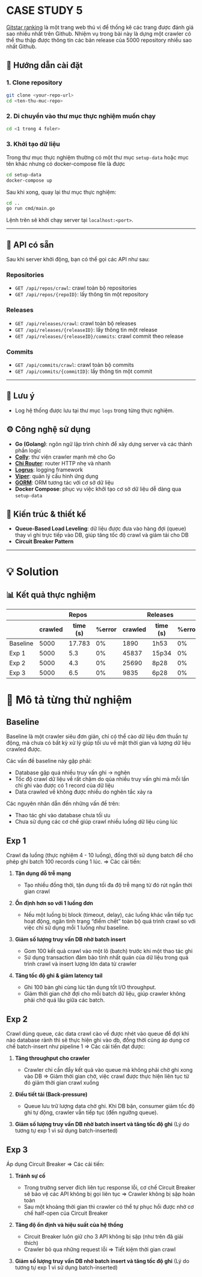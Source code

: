 # CASE STUDY 5

[Gitstar ranking](https://gitstar-ranking.com/repositories) là một trang web thú vị để thống kê các trang được đánh giá sao nhiều nhất trên Github. Nhiệm vụ trong bài này là dựng một crawler có thể thu thập được thông tin các bản release của 5000 repository nhiều sao nhất Github.

## 🚀 Hướng dẫn cài đặt

### 1. Clone repository

```bash
git clone <your-repo-url>
cd <ten-thu-muc-repo>
```

### 2. Di chuyển vào thư mục thực nghiệm muốn chạy

```bash
cd <1 trong 4 foler>
```

### 3. Khởi tạo dữ liệu

Trong thư mục thực nghiệm thường có một thư mục `setup-data` hoặc mục tên khác nhưng có docker-compose file là được

```bash
cd setup-data
docker-compose up
```

Sau khi xong, quay lại thư mục thực nghiệm:

```bash
cd ..
go run cmd/main.go
```

Lệnh trên sẽ khởi chạy server tại `localhost:<port>`.

---

## 📡 API có sẵn

Sau khi server khởi động, bạn có thể gọi các API như sau:

### Repositories
- `GET /api/repos/crawl`: crawl toàn bộ repositories
- `GET /api/repos/{repoID}`: lấy thông tin một repository

### Releases
- `GET /api/releases/crawl`: crawl toàn bộ releases
- `GET /api/releases/{releaseID}`: lấy thông tin một release
- `GET /api/releases/{releaseID}/commits`: crawl commit theo release

### Commits
- `GET /api/commits/crawl`: crawl toàn bộ commits
- `GET /api/commits/{commitID}`: lấy thông tin một commit

---

## 📝 Lưu ý

- Log hệ thống được lưu tại thư mục `logs` trong từng thực nghiệm.
  
## ⚙️ Công nghệ sử dụng

- **Go (Golang)**: ngôn ngữ lập trình chính để xây dựng server và các thành phần logic
- **[Colly](https://github.com/gocolly/colly)**: thư viện crawler mạnh mẽ cho Go
- **[Chi Router](https://github.com/go-chi/chi)**: router HTTP nhẹ và nhanh
- **[Logrus](https://github.com/sirupsen/logrus)**: logging framework
- **[Viper](https://github.com/spf13/viper)**: quản lý cấu hình ứng dụng
- **[GORM](https://gorm.io/)**: ORM tương tác với cơ sở dữ liệu
- **Docker Compose**: phục vụ việc khởi tạo cơ sở dữ liệu dễ dàng qua `setup-data`

## 🧱 Kiến trúc & thiết kế

- **Queue-Based Load Leveling**: dữ liệu được đưa vào hàng đợi (queue) thay vì ghi trực tiếp vào DB, giúp tăng tốc độ crawl và giảm tải cho DB
- **Circuit Breaker Pattern**

---
  
# 💡 Solution

## 📊 Kết quả thực nghiệm
<table>
  <thead>
    <tr>
      <th> </th>
      <th colspan="3">Repos </th>
      <th colspan="3">Releases </th>
      <th colspan="3">Commits</th>
    </tr>
    <tr>
      <!-- Dòng header thứ hai để đánh tên hai cột con của Col B -->
      <th></th>
      <th>crawled</th>
      <th>time (s)</th>
      <th>%error</th>
      <th>crawled</th>
      <th>time (s) </th>
      <th>%error</th>
      <th>crawled</th>
      <th>time (s) </th>
      <th>%error</th>
    </tr>
  </thead>
  <tbody>
    <tr>
      <td>Baseline</td>
      <td>5000</td>
      <td>17.783</td>
      <td>0%</td>
      <td>1890</td>
      <td>1h53</td>
      <td>0%</td>
      <td>_</td>
      <td>_</td>
      <td>0%</td>
    </tr>
    <tr>
      <td>Exp 1</td>
      <td>5000</td>
      <td>5.3</td>
      <td>0%</td>
      <td>45837</td>
      <td>15p34</td>
      <td>0%</td>
      <td>36822</td>
      <td>13p56</td>
      <td>0%</td>
    </tr>
    <tr>
      <td>Exp 2</td>
      <td>5000</td>
      <td>4.3</td>
      <td>0%</td>
      <td>25690</td>
      <td>8p28</td>
      <td>0%</td>
      <td>37682</td>
      <td>12p55</td>
      <td>0%</td>
    </tr>
    <tr>
      <td>Exp 3</td>
      <td>5000</td>
      <td>6.5</td>
      <td>0%</td>
      <td>9835</td>
      <td>6p28</td>
      <td>0%</td>
      <td>6570</td>
      <td>4p14</td>
      <td>0%</td>
    </tr>
  </tbody>
</table>

# 📃 Mô tả từng thử nghiệm

## Baseline

Baseline là một crawler siêu đơn giản, chỉ có thể cào dữ liệu đơn thuần tự động, mà chưa có bất kỳ xử lý giúp tối ưu về mặt thời gian và lượng dữ liệu crawled được. 

Các vấn đề baseline này gặp phải:
- Database gặp quá nhiều truy vấn ghi -> nghẽn
- Tốc độ crawl dữ liệu về rất chậm do qúa nhiều truy vấn ghi mà mỗi lần chỉ ghi vào được có 1 record của dữ liệu
- Data crawled về không được nhiều do nghẽn tắc xảy ra

Các nguyên nhân dẫn đến những vấn đề trên:
- Thao tác ghi vào database chưa tối ưu
- Chưa sử dụng các cơ chế giúp crawl nhiều luồng dữ liệu cùng lúc

## Exp 1
Crawl đa luồng (thực nghiệm 4 - 10 luồng), đồng thời sử dụng batch để cho phép ghi batch 100 records cùng 1 lúc.
=> Các cải tiến:
1. **Tận dụng đỗ trễ mạng**  
   - Tạo nhiều đồng thời, tận dụng tối đa độ trễ mạng từ đó rút ngắn thời gian crawl

2. **Ổn định hơn so với 1 luồng đơn**  
   - Nếu một luồng bị block (timeout, delay), các luồng khác vẫn tiếp tục hoạt động, ngăn tình trạng “điểm chết” toàn bộ quá trình crawl so với việc chỉ sử dụng mỗi 1 luồng như baseline.

4. **Giảm số lượng truy vấn DB nhờ batch insert**  
   - Gom 100 kết quả crawl vào một lô (batch) trước khi một thao tác ghi  
   - Sử dụng transaction đảm bảo tính nhất quán của dữ liệu trong quá trình crawl và insert lượng lớn data từ crawler

5. **Tăng tốc độ ghi & giảm latency tail**  
   - Ghi 100 bản ghi cùng lúc tận dụng tốt I/O throughput.  
   - Giảm thời gian chờ đợi cho mỗi batch dữ liệu, giúp crawler không phải chờ quá lâu giữa các batch.

## Exp 2
Crawl dùng queue, các data crawl cào về được nhét vào queue để đợi khi nào database rảnh thì sẽ thực hiện ghi vào db, đồng thời cũng áp dụng cơ chế batch-insert như pipeline 1
=> Các cải tiến đạt được:
1. **Tăng throughput cho crawler**  
   - Crawler chỉ cần đẩy kết quả vào queue mà không phải chờ ghi xong vào DB => Giảm thời gian chờ, việc crawl được thực hiện liên tục từ đó giảm thời gian crawl xuống  

2. **Điều tiết tải (Back‑pressure)**  
   - Queue lưu trữ lượng data chờ ghi. Khi DB bận, consumer giảm tốc độ ghi tự động, crawler vẫn tiếp tục (đến ngưỡng queue).

3. **Giảm số lượng truy vấn DB nhờ batch insert và tăng tốc độ ghi** (Lý do tương tự exp 1 vì sử dụng batch-inserted)

## Exp 3
Áp dụng Circuit Breaker
=> Các cải tiến:
1. **Tránh sự cố**  
   - Trong trường server đích liên tục response lỗi, cơ chế Circuit Breaker sẽ bảo vệ các API không bị gọi liên tục => Crawler không bị sập hoàn toàn
   - Sau một khoảng thời gian thì crawler có thể tự phục hồi được nhờ cơ chế half-open của Circuit Breaker

2. **Tăng độ ổn định và hiệu suất của hệ thống**
   - Circuit Breaker luôn giữ cho 3 API không bị sập (như trên đã giải thích)
   - Crawler bỏ qua những request lỗi => Tiết kiệm thời gian crawl
     
3. **Giảm số lượng truy vấn DB nhờ batch insert và tăng tốc độ ghi** (Lý do tương tự exp 1 vì sử dụng batch-inserted)

